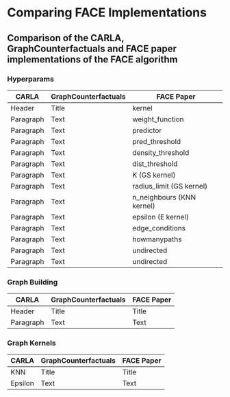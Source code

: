 # Comparing FACE Implementations
## Comparison of the CARLA, GraphCounterfactuals and FACE paper implementations of the FACE algorithm

### Hyperparams

| CARLA | GraphCounterfactuals | FACE Paper |
| ----------- | ----------- | ----------- |
| Header | Title | kernel |
| Paragraph | Text | weight_function |
| Paragraph | Text | predictor |
| Paragraph | Text | pred_threshold |
| Paragraph | Text | density_threshold |
| Paragraph | Text | dist_threshold |
| Paragraph | Text | K (GS kernel) |
| Paragraph | Text | radius_limit (GS kernel) |
| Paragraph | Text | n_neighbours (KNN kernel) |
| Paragraph | Text | epsilon (E kernel) |
| Paragraph | Text | edge_conditions |
| Paragraph | Text | howmanypaths |
| Paragraph | Text | undirected |
| Paragraph | Text | undirected |


### Graph Building

| CARLA | GraphCounterfactuals | FACE Paper |
| ----------- | ----------- | ----------- |
| Header      | Title       | Title       |
| Paragraph   | Text        | Text        |

### Graph Kernels

| CARLA | GraphCounterfactuals | FACE Paper |
| ----------- | ----------- | ----------- |
| KNN      | Title       | Title       |
| Epsilon   | Text        | Text        |